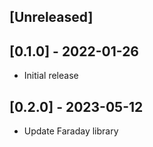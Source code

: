 ## [Unreleased]

## [0.1.0] - 2022-01-26

- Initial release

## [0.2.0] - 2023-05-12

- Update Faraday library

